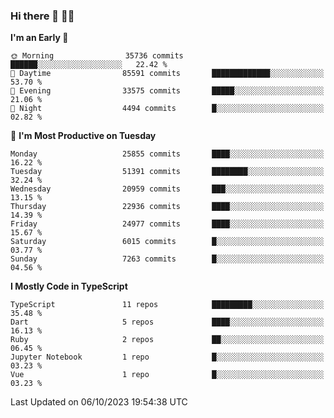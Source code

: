 ### Hi there 👋 🧑‍💻



<!--START_SECTION:waka-->
**I'm an Early 🐤** 

```text
🌞 Morning                35736 commits       ██████░░░░░░░░░░░░░░░░░░░   22.42 % 
🌆 Daytime                85591 commits       █████████████░░░░░░░░░░░░   53.70 % 
🌃 Evening                33575 commits       █████░░░░░░░░░░░░░░░░░░░░   21.06 % 
🌙 Night                  4494 commits        █░░░░░░░░░░░░░░░░░░░░░░░░   02.82 % 
```
📅 **I'm Most Productive on Tuesday** 

```text
Monday                   25855 commits       ████░░░░░░░░░░░░░░░░░░░░░   16.22 % 
Tuesday                  51391 commits       ████████░░░░░░░░░░░░░░░░░   32.24 % 
Wednesday                20959 commits       ███░░░░░░░░░░░░░░░░░░░░░░   13.15 % 
Thursday                 22936 commits       ████░░░░░░░░░░░░░░░░░░░░░   14.39 % 
Friday                   24977 commits       ████░░░░░░░░░░░░░░░░░░░░░   15.67 % 
Saturday                 6015 commits        █░░░░░░░░░░░░░░░░░░░░░░░░   03.77 % 
Sunday                   7263 commits        █░░░░░░░░░░░░░░░░░░░░░░░░   04.56 % 
```


**I Mostly Code in TypeScript** 

```text
TypeScript               11 repos            █████████░░░░░░░░░░░░░░░░   35.48 % 
Dart                     5 repos             ████░░░░░░░░░░░░░░░░░░░░░   16.13 % 
Ruby                     2 repos             ██░░░░░░░░░░░░░░░░░░░░░░░   06.45 % 
Jupyter Notebook         1 repo              █░░░░░░░░░░░░░░░░░░░░░░░░   03.23 % 
Vue                      1 repo              █░░░░░░░░░░░░░░░░░░░░░░░░   03.23 % 
```




 Last Updated on 06/10/2023 19:54:38 UTC
<!--END_SECTION:waka-->


